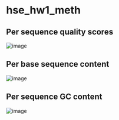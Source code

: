 # hse_hw1_meth

## Per sequence quality scores

![image](https://user-images.githubusercontent.com/56909634/155005264-0f0a3ecc-3b91-41ee-8df5-bbaeb19454c4.png)

## Per base sequence content

![image](https://user-images.githubusercontent.com/56909634/155005300-63e09318-b446-41be-bad9-b62226091356.png)

## Per sequence GC content

![image](https://user-images.githubusercontent.com/56909634/155005323-a47aaebd-9739-44b8-96dc-1c9772aa28a6.png)


